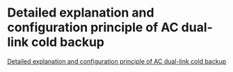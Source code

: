# Detailed explanation and configuration principle of AC dual-link cold backup
[Detailed explanation and configuration principle of AC dual-link cold backup](https://aiwithcloud.com/2022/09/15/detailed_explanation_and_configuration_principle_of_ac_dual_link_cold_backup/)
